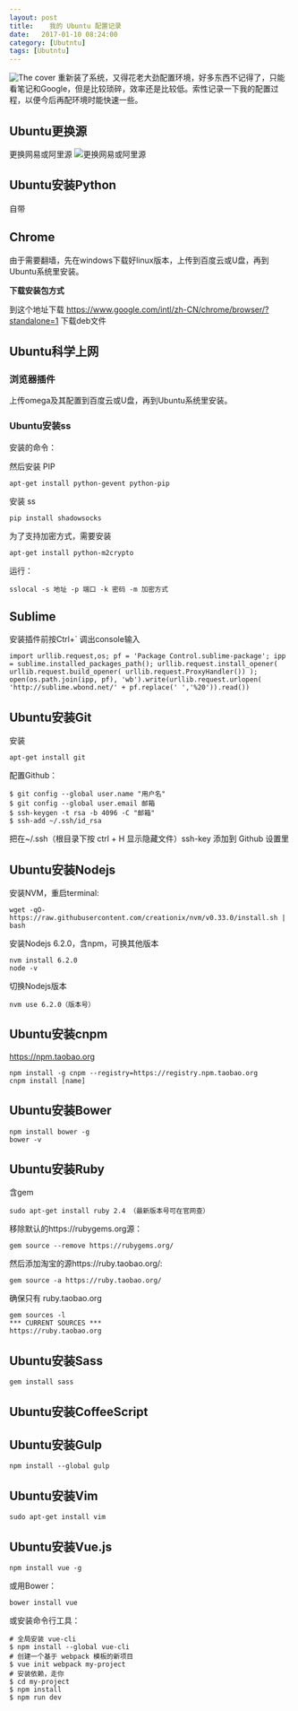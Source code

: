 ```yaml
---
layout: post
title:    我的 Ubuntu 配置记录
date:   2017-01-10 08:24:00
category: [Ubutntu]
tags: [Ubutntu]
---
```


![The cover][1]
重新装了系统，又得花老大劲配置环境，好多东西不记得了，只能看笔记和Google，但是比较琐碎，效率还是比较低。索性记录一下我的配置过程，以便今后再配环境时能快速一些。

<!--more-->

## Ubuntu更换源
更换网易或阿里源
![更换网易或阿里源][2]

## Ubuntu安装Python
自带

## Chrome
由于需要翻墙，先在windows下载好linux版本，上传到百度云或U盘，再到Ubuntu系统里安装。

**下载安装包方式**

到这个地址下载 https://www.google.com/intl/zh-CN/chrome/browser/?standalone=1 下载deb文件

## Ubuntu科学上网

### 浏览器插件
上传omega及其配置到百度云或U盘，再到Ubuntu系统里安装。

### Ubuntu安装ss
安装的命令：

然后安装 PIP

    apt-get install python-gevent python-pip

安装 ss

    pip install shadowsocks

为了支持加密方式，需要安装

    apt-get install python-m2crypto

运行：

    sslocal -s 地址 -p 端口 -k 密码 -m 加密方式

## Sublime

安装插件前按Ctrl+` 调出console输入

```
import urllib.request,os; pf = 'Package Control.sublime-package'; ipp = sublime.installed_packages_path(); urllib.request.install_opener( urllib.request.build_opener( urllib.request.ProxyHandler()) ); open(os.path.join(ipp, pf), 'wb').write(urllib.request.urlopen( 'http://sublime.wbond.net/' + pf.replace(' ','%20')).read())
```

## Ubuntu安装Git
安装

    apt-get install git

配置Github：
```
$ git config --global user.name "用户名"
$ git config --global user.email 邮箱
$ ssh-keygen -t rsa -b 4096 -C "邮箱"
$ ssh-add ~/.ssh/id_rsa
```
把在~/.ssh（根目录下按 ctrl + H 显示隐藏文件）ssh-key 添加到 Github 设置里

## Ubuntu安装Nodejs

安装NVM，重启terminal:

    wget -qO- https://raw.githubusercontent.com/creationix/nvm/v0.33.0/install.sh | bash

安装Nodejs 6.2.0，含npm，可换其他版本

    nvm install 6.2.0
    node -v

切换Nodejs版本

    nvm use 6.2.0（版本号）

## Ubuntu安装cnpm

https://npm.taobao.org

    npm install -g cnpm --registry=https://registry.npm.taobao.org
    cnpm install [name]


## Ubuntu安装Bower

    npm install bower -g
    bower -v

## Ubuntu安装Ruby
含gem

    sudo apt-get install ruby 2.4 （最新版本号可在官网查）

移除默认的https://rubygems.org源：

    gem source --remove https://rubygems.org/

然后添加淘宝的源https://ruby.taobao.org/:

    gem source -a https://ruby.taobao.org/

确保只有 ruby.taobao.org

    gem sources -l
	*** CURRENT SOURCES ***
	https://ruby.taobao.org

## Ubuntu安装Sass

    gem install sass

## Ubuntu安装CoffeeScript


## Ubuntu安装Gulp

    npm install --global gulp

## Ubuntu安装Vim

    sudo apt-get install vim

## Ubuntu安装Vue.js

    npm install vue -g

或用Bower：

    bower install vue

或安装命令行工具：

    # 全局安装 vue-cli
    $ npm install --global vue-cli
    # 创建一个基于 webpack 模板的新项目
    $ vue init webpack my-project
    # 安装依赖，走你
    $ cd my-project
    $ npm install
    $ npm run dev


  [1]: http://77g54f.com1.z0.glb.clouddn.com/bgt-20170110.png?imageView2/1/q/100|watermark/1/image/aHR0cDovLzc3ZzU0Zi5jb20xLnowLmdsYi5jbG91ZGRuLmNvbS9sYWtlcjIucG5n/dissolve/100/gravity/South/dy/5
  [2]: http://77g54f.com1.z0.glb.clouddn.com/QQ20170105162824.png?imageView2/1/q/100|watermark/1/image/aHR0cDovLzc3ZzU0Zi5jb20xLnowLmdsYi5jbG91ZGRuLmNvbS9sYWtlcjIucG5n/dissolve/100/gravity/South/dy/5